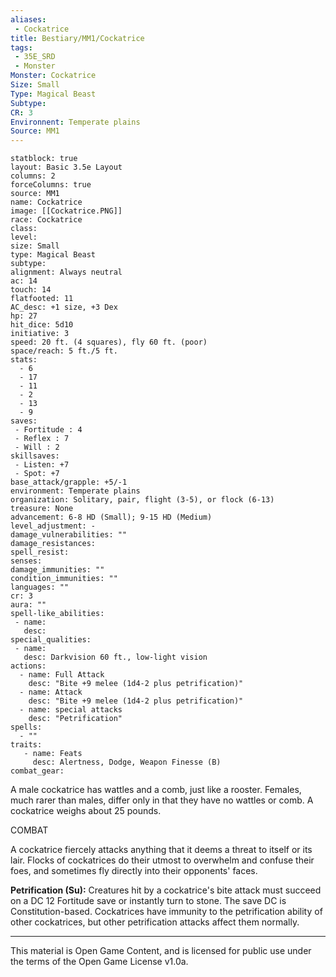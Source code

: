 ```yaml
---
aliases:
 - Cockatrice
title: Bestiary/MM1/Cockatrice
tags: 
 - 35E_SRD
 - Monster
Monster: Cockatrice
Size: Small
Type: Magical Beast
Subtype: 
CR: 3
Environnent: Temperate plains
Source: MM1
---
```


```statblock
statblock: true
layout: Basic 3.5e Layout
columns: 2
forceColumns: true
source: MM1 
name: Cockatrice
image: [[Cockatrice.PNG]]
race: Cockatrice
class: 
level: 
size: Small
type: Magical Beast
subtype: 
alignment: Always neutral
ac: 14
touch: 14
flatfooted: 11
AC_desc: +1 size, +3 Dex
hp: 27
hit_dice: 5d10
initiative: 3
speed: 20 ft. (4 squares), fly 60 ft. (poor)
space/reach: 5 ft./5 ft.
stats:
  - 6
  - 17
  - 11
  - 2
  - 13
  - 9
saves:
 - Fortitude : 4
 - Reflex : 7
 - Will : 2
skillsaves:
 - Listen: +7
 - Spot: +7
base_attack/grapple: +5/-1
environment: Temperate plains
organization: Solitary, pair, flight (3-5), or flock (6-13)
treasure: None
advancement: 6-8 HD (Small); 9-15 HD (Medium)
level_adjustment: -
damage_vulnerabilities: ""
damage_resistances: 
spell_resist: 
senses: 
damage_immunities: ""
condition_immunities: ""
languages: ""
cr: 3
aura: ""
spell-like_abilities:
 - name: 
   desc: 
special_qualities:
 - name:
   desc: Darkvision 60 ft., low-light vision
actions:
  - name: Full Attack
    desc: "Bite +9 melee (1d4-2 plus petrification)"
  - name: Attack
    desc: "Bite +9 melee (1d4-2 plus petrification)"
  - name: special attacks
    desc: "Petrification"
spells:
  - ""
traits:
   - name: Feats
     desc: Alertness, Dodge, Weapon Finesse (B)
combat_gear:  
```


A male cockatrice has wattles and a comb, just like a rooster. Females, much rarer than males, differ only in that they have no wattles or comb. A cockatrice weighs about 25 pounds.

COMBAT

A cockatrice fiercely attacks anything that it deems a threat to itself or its lair. Flocks of cockatrices do their utmost to overwhelm and confuse their foes, and sometimes fly directly into their opponents' faces.


**Petrification (Su):** Creatures hit by a cockatrice's bite attack must succeed on a DC 12 Fortitude save or instantly turn to stone. The save DC is Constitution-based. Cockatrices have immunity to the petrification ability of other cockatrices, but other petrification attacks affect them normally.

---

This material is Open Game Content, and is licensed for public use under the terms of the Open Game License v1.0a.
